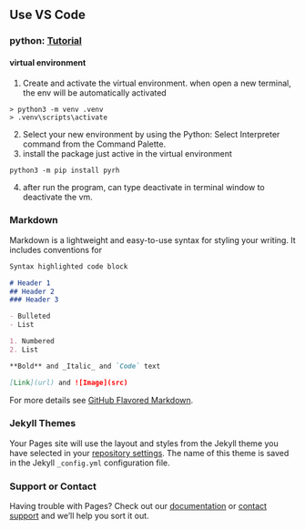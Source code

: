 ## Use VS Code
### python: [Tutorial](https://code.visualstudio.com/docs/python/python-tutorial)
#### virtual environment
1. Create and activate the virtual environment. when open a new terminal, the env will be automatically activated
```
> python3 -m venv .venv
> .venv\scripts\activate
```
2. Select your new environment by using the Python: Select Interpreter command from the Command Palette.
3. install the package just active in the virtual environment
```
python3 -m pip install pyrh
```
4. after run the program, can type deactivate in terminal window to deactivate the vm.





### Markdown

Markdown is a lightweight and easy-to-use syntax for styling your writing. It includes conventions for

```markdown
Syntax highlighted code block

# Header 1
## Header 2
### Header 3

- Bulleted
- List

1. Numbered
2. List

**Bold** and _Italic_ and `Code` text

[Link](url) and ![Image](src)
```

For more details see [GitHub Flavored Markdown](https://guides.github.com/features/mastering-markdown/).

### Jekyll Themes

Your Pages site will use the layout and styles from the Jekyll theme you have selected in your [repository settings](https://github.com/simpleHacker/tools_configs/settings). The name of this theme is saved in the Jekyll `_config.yml` configuration file.

### Support or Contact

Having trouble with Pages? Check out our [documentation](https://help.github.com/categories/github-pages-basics/) or [contact support](https://github.com/contact) and we’ll help you sort it out.
